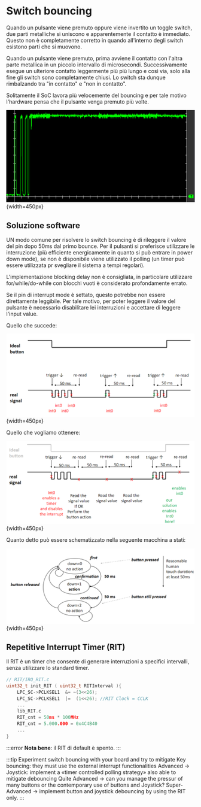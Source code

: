 # Switch bouncing
<!-- lez31: -->

Quando un pulsante viene premuto oppure viene invertito un toggle switch, due parti metalliche si uniscono e apparentemente il contatto è immediato. Questo non è completamente corretto in quando all'interno degli switch esistono parti che si muovono.

Quando un pulsante viene premuto, prima avviene il contatto con l'altra parte metallica in un piccolo intervallo di microsecondi. Successivamente esegue un ulteriore contatto leggermente più più lungo e così via, solo alla fine gli switch sono completamente chiusi. Lo switch sta dunque rimbalzando tra "in contatto" e "non in contatto".

Solitamente il SoC lavora più velocemente del bouncing e per tale motivo l'hardware pensa che il pulsante venga premuto più volte.

![Bouncing](../images/17_BOUNC.png){width=450px}

## Soluzione software

UN modo comune per risolvere lo switch bouncing è di rileggere il valore del pin dopo 50ms dal primo bounce. Per il pulsanti si preferisce utilizzare le interruzione (più efficiente energicamente in quanto si può entrare in power down mode), se non è disponibile viene utilizzato il polling (un timer può essere utilizzata pr svegliare il sistema a tempi regolari).

L'implementazione blocking delay non è consigliata, in particolare utilizzare for/while/do-while con blocchi vuoti è considerato profondamente errato.

Se il pin di interrupt mode è settato, questo potrebbe non essere direttamente leggibile. Per tale motivo, per poter leggere il valore del pulsante è necessario disabilitare lei interruzioni e accettare di leggere l'input value.

Quello che succede:

![Soluzione visuale](../images/17_visual_solution.png){width=450px}


Quello che vogliamo ottenere:

![Soluzione](../images/17_VS.png){width=450px}

Quanto detto può essere schematizzato nella seguente macchina a stati:

![Schema a stati finiti](../images/17_finite_state.png){width=450px}

## Repetitive Interrupt Timer (RIT)

Il RIT è un timer che consente di generare interruzioni a specifici intervalli, senza utilizzare lo standard timer.

```c
// RIT/IRQ_RIT.c
uint32_t init_RIT ( uint32_t RITInterval ){
	LPC_SC->PCLKSEL1  &= ~(3<<26);
	LPC_SC->PCLKSEL1  |=  (1<<26); //RIT Clock = CCLK 
	...
	lib_RIT.c
	RIT_cnt = 50ms * 100MHz
	RIT_cnt = 5.000.000 = 0x4C4B40
	...
}
```

:::error
**Nota bene**: il RIT di default è spento.
:::

:::tip
Experiment switch bouncing with your board and try to mitigate Key 
bouncing: they must use the external interrupt functionalities
Advanced -> Joystick: implement a «timer controlled polling strategy» 
also able to mitigate debouncing
Quite Advanced -> can you manage the pressur of many buttons or the 
contemporary use of buttons and Joystick?
Super-Advanced -> implement button and joystick debouncing by using 
the RIT only.
:::